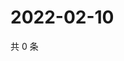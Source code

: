 # 2022-02-10

共 0 条

<!-- BEGIN WEIBO -->
<!-- 最后更新时间 Thu Feb 10 2022 13:10:52 GMT+0800 (China Standard Time) -->

<!-- END WEIBO -->
